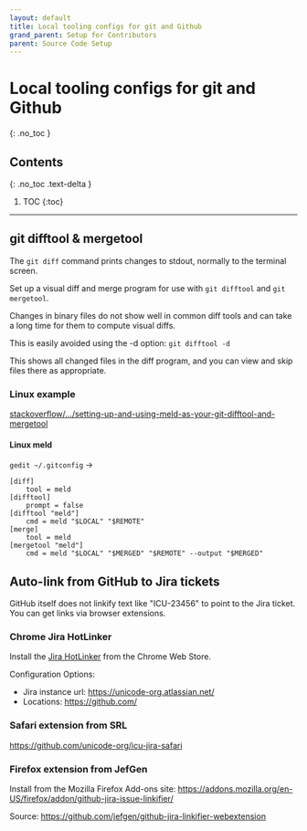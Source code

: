 ```yaml
---
layout: default
title: Local tooling configs for git and Github
grand_parent: Setup for Contributors
parent: Source Code Setup
---
```


# Local tooling configs for git and Github
{: .no_toc }

## Contents
{: .no_toc .text-delta }

1. TOC
{:toc}

---

## git difftool & mergetool

The `git diff` command prints changes to stdout, normally to the terminal
screen.

Set up a visual diff and merge program for use with `git difftool` and `git
mergetool`.

Changes in binary files do not show well in common diff tools and can take a
long time for them to compute visual diffs.

This is easily avoided using the -d option: `git difftool -d`

This shows all changed files in the diff program, and you can view and skip
files there as appropriate.

### Linux example

[stackoverflow/.../setting-up-and-using-meld-as-your-git-difftool-and-mergetool](https://stackoverflow.com/questions/34119866/setting-up-and-using-meld-as-your-git-difftool-and-mergetool)

#### Linux meld

`gedit ~/.gitconfig` →

```
[diff]
    tool = meld
[difftool]
    prompt = false
[difftool "meld"]
    cmd = meld "$LOCAL" "$REMOTE"
[merge]
    tool = meld
[mergetool "meld"]
    cmd = meld "$LOCAL" "$MERGED" "$REMOTE" --output "$MERGED"
```

## Auto-link from GitHub to Jira tickets

GitHub itself does not linkify text like "ICU-23456" to point to the Jira
ticket. You can get links via browser extensions.

### Chrome Jira HotLinker

Install the [Jira
HotLinker](https://chrome.google.com/webstore/detail/jira-hotlinker/lbifpcpomdegljfpfhgfcjdabbeallhk)
from the Chrome Web Store.

Configuration Options:

*   Jira instance url: https://unicode-org.atlassian.net/
*   Locations: https://github.com/

### Safari extension from SRL

<https://github.com/unicode-org/icu-jira-safari>

### Firefox extension from JefGen

Install from the Mozilla Firefox Add-ons site:
<https://addons.mozilla.org/en-US/firefox/addon/github-jira-issue-linkifier/>

Source:
<https://github.com/jefgen/github-jira-linkifier-webextension>
